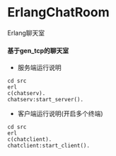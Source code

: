 # ErlangChatRoom
Erlang聊天室
#### 基于gen_tcp的聊天室

* 服务端运行说明

```
cd src
erl
c(chatserv).
chatserv:start_server().
```

* 客户端运行说明(开启多个终端)

```
cd src 
erl
c(chatclient).
chatclient:start_client().
```